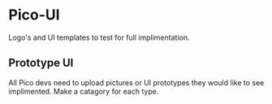 # Pico-UI
Logo's and UI templates to test for full implimentation. 

## Prototype UI
All Pico devs need to upload pictures or UI prototypes they would like to see implimented. Make a catagory for each type. 
